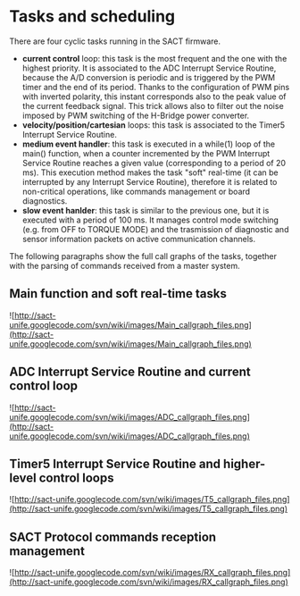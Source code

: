 # Tasks and scheduling #

There are four cyclic tasks running in the SACT firmware.

  * **current control** loop: this task is the most frequent and the one with the highest priority. It is associated to the ADC Interrupt Service Routine, because the A/D conversion is periodic and is triggered by the PWM timer and the end of its period. Thanks to the configuration of PWM pins with inverted polarity, this instant corresponds also to the peak value of the current feedback signal. This trick allows also to filter out the noise imposed by PWM switching of the H-Bridge power converter.
  * **velocity/position/cartesian** loops: this task is associated to the Timer5 Interrupt Service Routine.
  * **medium event handler**: this task is executed in a while(1) loop of the main() function, when a counter incremented by the PWM Interrupt Service Routine reaches a given value (corresponding to a period of 20 ms). This execution method makes the task "soft" real-time (it can be interrupted by any Interrupt Service Routine), therefore it is related to non-critical operations, like commands management or board diagnostics.
  * **slow event hanlder**: this task is similar to the previous one, but it is executed with a period of 100 ms. It manages control mode switching (e.g. from OFF to TORQUE MODE) and the trasmission of diagnostic and sensor information packets on active communication channels.

The following paragraphs show the full call graphs of the tasks, together with the parsing of commands received from a master
system.

## Main function and soft real-time tasks ##

![http://sact-unife.googlecode.com/svn/wiki/images/Main_callgraph_files.png](http://sact-unife.googlecode.com/svn/wiki/images/Main_callgraph_files.png)

## ADC Interrupt Service Routine and current control loop ##

![http://sact-unife.googlecode.com/svn/wiki/images/ADC_callgraph_files.png](http://sact-unife.googlecode.com/svn/wiki/images/ADC_callgraph_files.png)

## Timer5 Interrupt Service Routine and higher-level control loops ##

![http://sact-unife.googlecode.com/svn/wiki/images/T5_callgraph_files.png](http://sact-unife.googlecode.com/svn/wiki/images/T5_callgraph_files.png)

## SACT Protocol commands reception management ##

![http://sact-unife.googlecode.com/svn/wiki/images/RX_callgraph_files.png](http://sact-unife.googlecode.com/svn/wiki/images/RX_callgraph_files.png)
